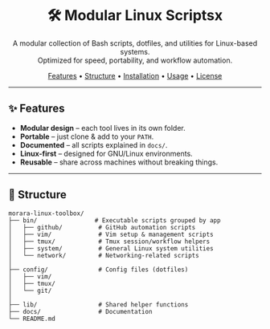 <h1 align="center">🛠️ Modular Linux Scriptsx</h1>

<p align="center">
A modular collection of Bash scripts, dotfiles, and utilities for Linux-based systems.<br>
Optimized for speed, portability, and workflow automation.
</p>

<p align="center">
  <a href="#-features">Features</a> •
  <a href="#-structure">Structure</a> •
  <a href="#-installation">Installation</a> •
  <a href="#-usage">Usage</a> •
  <a href="#-license">License</a>
</p>

---

## ✨ Features

- **Modular design** – each tool lives in its own folder.
- **Portable** – just clone & add to your `PATH`.
- **Documented** – all scripts explained in `docs/`.
- **Linux-first** – designed for GNU/Linux environments.
- **Reusable** – share across machines without breaking things.

---

## 📂 Structure

```text
morara-linux-toolbox/
├── bin/                # Executable scripts grouped by app
│   ├── github/          # GitHub automation scripts
│   ├── vim/             # Vim setup & management scripts
│   ├── tmux/            # Tmux session/workflow helpers
│   ├── system/          # General Linux system utilities
│   └── network/         # Networking-related scripts
│
├── config/              # Config files (dotfiles)
│   ├── vim/
│   ├── tmux/
│   └── git/
│
├── lib/                 # Shared helper functions
├── docs/                # Documentation
└── README.md

